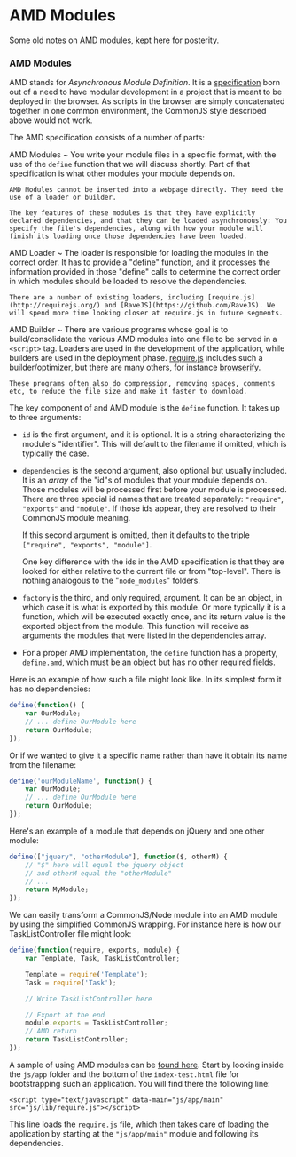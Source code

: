 # AMD Modules

Some old notes on AMD modules, kept here for posterity.

### AMD Modules

AMD stands for *Asynchronous Module Definition*. It is a [specification](https://github.com/amdjs/amdjs-api/blob/master/AMD.md) born out of a need to have modular development in a project that is meant to be deployed in the browser. As scripts in the browser are simply concatenated together in one common environment, the CommonJS style described above would not work.

The AMD specification consists of a number of parts:

AMD Modules
  ~ You write your module files in a specific format, with the use of the `define` function that we will discuss shortly. Part of that specification is what other modules your module depends on.

    AMD Modules cannot be inserted into a webpage directly. They need the use of a loader or builder.

    The key features of these modules is that they have explicitly declared dependencies, and that they can be loaded asynchronously: You specify the file's dependencies, along with how your module will finish its loading once those dependencies have been loaded.

AMD Loader
  ~ The loader is responsible for loading the modules in the correct order. It has to provide a "define" function, and it processes the information provided in those "define" calls to determine the correct order in which modules should be loaded to resolve the dependencies.

    There are a number of existing loaders, including [require.js](http://requirejs.org/) and [RaveJS](https://github.com/RaveJS). We will spend more time looking closer at require.js in future segments.

AMD Builder
  ~ There are various programs whose goal is to build/consolidate the various AMD modules into one file to be served in a `<script>` tag. Loaders are used in the development of the application, while builders are used in the deployment phase. [require.js](http://requirejs.org/) includes such a builder/optimizer, but there are many others, for instance [browserify](http://browserify.org/).

    These programs often also do compression, removing spaces, comments etc, to reduce the file size and make it faster to download.

The key component of and AMD module is the `define` function. It takes up to three arguments:

- `id` is the first argument, and it is optional. It is a string characterizing the module's "identifier". This will default to the filename if omitted, which is typically the case.
- `dependencies` is the second argument, also optional but usually included. It is an *array* of the "id"s of modules that your module depends on. Those modules will be processed first before your module is processed. There are three special id names that are treated separately: `"require"`, `"exports"` and `"module"`. If those ids appear, they are resolved to their CommonJS module meaning.

    If this second argument is omitted, then it defaults to the triple `["require", "exports", "module"]`.

    One key difference with the ids in the AMD specification is that they are looked for either relative to the current file or from "top-level". There is nothing analogous to the "`node_modules`" folders.
- `factory` is the third, and only required, argument. It can be an object, in which case it is what is exported by this module. Or more typically it is a function, which will be executed exactly once, and its return value is the exported object from the module. This function will receive as arguments the modules that were listed in the dependencies array.
- For a proper AMD implementation, the `define` function has a property, `define.amd`, which must be an object but has no other required fields.

Here is an example of how such a file might look like. In its simplest form it has no dependencies:

```javascript
define(function() {
    var OurModule;
    // ... define OurModule here
    return OurModule;
});
```
Or if we wanted to give it a specific name rather than have it obtain its name from the filename:
```javascript
define('ourModuleName', function() {
    var OurModule;
    // ... define OurModule here
    return OurModule;
});
```

Here's an example of a module that depends on jQuery and one other module:
```javascript
define(["jquery", "otherModule"], function($, otherM) {
    // "$" here will equal the jquery object
    // and otherM equal the "otherModule"
    // ...
    return MyModule;
});
```

We can easily transform a CommonJS/Node module into an AMD module by using the simplified CommonJS wrapping. For instance here is how our TaskListController file might look:

```javascript
define(function(require, exports, module) {
    var Template, Task, TaskListController;

    Template = require('Template');
    Task = require('Task');

    // Write TaskListController here

    // Export at the end
    module.exports = TaskListController;
    // AMD return
    return TaskListController;
});
```

A sample of using AMD modules can be [found here](https://github.com/skiadas/HealCalc3/tree/master/). Start by looking inside the `js/app` folder and the bottom of the `index-test.html` file for bootstrapping such an application. You will find there the following line:

```
<script type="text/javascript" data-main="js/app/main" src="js/lib/require.js"></script>
```

This line loads the `require.js` file, which then takes care of loading the application by starting at the `"js/app/main"` module and following its dependencies.

